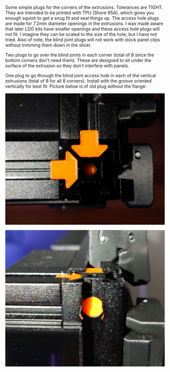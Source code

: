 Some simple plugs for the corners of the extrusions.  Tolerances are TIGHT.  They are intended to be printed with TPU (Shore 95A), which gives you enough squish to get a snug fit and seal things up.  The access hole plugs are made for 7.2mm diameter openings in the extrusions.  I was made aware that later LDO kits have smaller openings and these access hole plugs will not fit.  I imagine they can be scaled to the size of the hole, but I have not tried.  Also of note, the blind joint plugs will not work with stock panel clips without trimming them down in the slicer.  

Two plugs to go over the blind joints in each corner (total of 8 since the bottom corners don't need them).  These are designed to sit under the surface of the extrusion so they don't interfere with panels.

One plug to go through the blind joint access hole in each of the vertical extrusions (total of 8 for all 8 corners).  Install with the groove oriented vertically for best fit.  Picture below is of old plug without the flange. 

![Top View](https://github.com/oogoom/Voron-Mods/blob/main/Extrusion-Plugs/images/DSC_32302.jpg)

![Side View](https://github.com/oogoom/Voron-Mods/blob/main/Extrusion-Plugs/images/DSC_32312.jpg)
